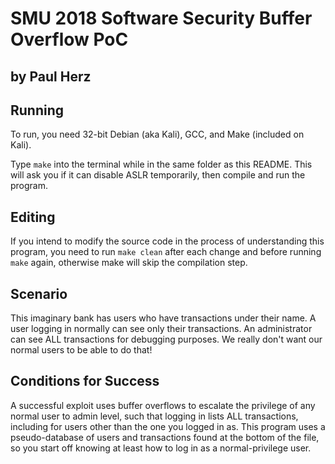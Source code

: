 # SMU 2018 Software Security Buffer Overflow PoC
by Paul Herz
---

## Running

To run, you need 32-bit Debian (aka Kali), GCC, and Make (included on Kali).

Type `make` into the terminal while in the same folder as this README.
This will ask you if it can disable ASLR temporarily, then compile and run the program.


## Editing

If you intend to modify the source code in the process of understanding this program, you need to run `make clean` after each change and before running `make` again, otherwise make will skip the compilation step.


## Scenario

This imaginary bank has users who have transactions under their name. A user logging in normally can see only their transactions. An administrator can see ALL transactions for debugging purposes. We really don't want our normal users to be able to do that!


## Conditions for Success

A successful exploit uses buffer overflows to escalate the privilege of any normal user to admin level, such that logging in lists ALL transactions, including for users other than the one you logged in as. This program uses a pseudo-database of users and transactions found at the bottom of the file, so you start off knowing at least how to log in as a normal-privilege user.
